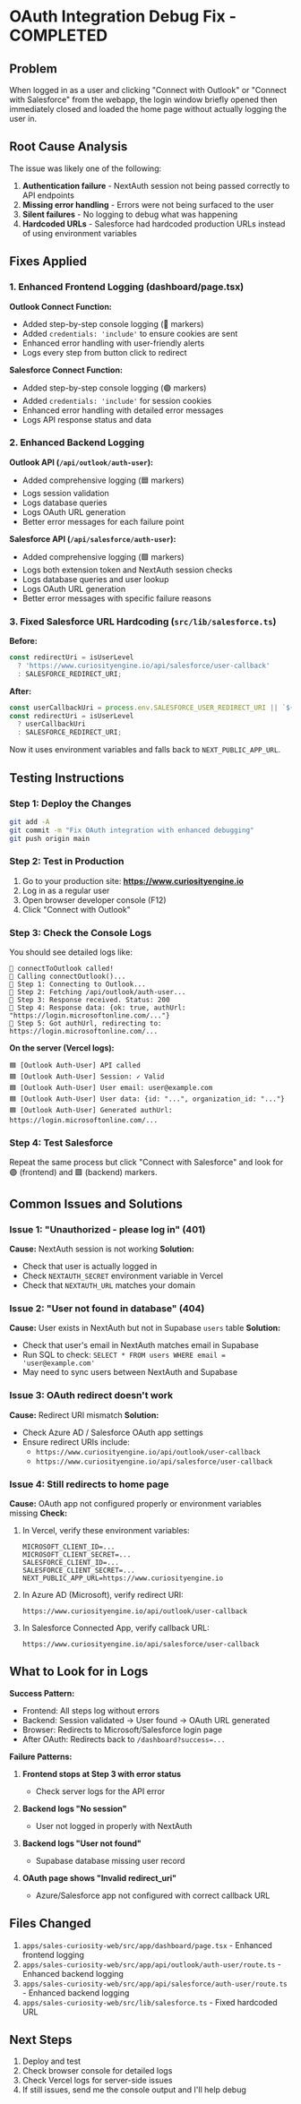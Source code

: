 # OAuth Integration Debug Fix - COMPLETED

## Problem
When logged in as a user and clicking "Connect with Outlook" or "Connect with Salesforce" from the webapp, the login window briefly opened then immediately closed and loaded the home page without actually logging the user in.

## Root Cause Analysis
The issue was likely one of the following:
1. **Authentication failure** - NextAuth session not being passed correctly to API endpoints
2. **Missing error handling** - Errors were not being surfaced to the user
3. **Silent failures** - No logging to debug what was happening
4. **Hardcoded URLs** - Salesforce had hardcoded production URLs instead of using environment variables

## Fixes Applied

### 1. Enhanced Frontend Logging (dashboard/page.tsx)
**Outlook Connect Function:**
- Added step-by-step console logging (🔵 markers)
- Added `credentials: 'include'` to ensure cookies are sent
- Enhanced error handling with user-friendly alerts
- Logs every step from button click to redirect

**Salesforce Connect Function:**
- Added step-by-step console logging (🟣 markers)  
- Added `credentials: 'include'` for session cookies
- Enhanced error handling with detailed error messages
- Logs API response status and data

### 2. Enhanced Backend Logging

**Outlook API (`/api/outlook/auth-user`):**
- Added comprehensive logging (🟦 markers)
- Logs session validation
- Logs database queries
- Logs OAuth URL generation
- Better error messages for each failure point

**Salesforce API (`/api/salesforce/auth-user`):**
- Added comprehensive logging (🟪 markers)
- Logs both extension token and NextAuth session checks
- Logs database queries and user lookup
- Logs OAuth URL generation
- Better error messages with specific failure reasons

### 3. Fixed Salesforce URL Hardcoding (`src/lib/salesforce.ts`)
**Before:**
```typescript
const redirectUri = isUserLevel
  ? 'https://www.curiosityengine.io/api/salesforce/user-callback'
  : SALESFORCE_REDIRECT_URI;
```

**After:**
```typescript
const userCallbackUri = process.env.SALESFORCE_USER_REDIRECT_URI || `${process.env.NEXT_PUBLIC_APP_URL}/api/salesforce/user-callback`;
const redirectUri = isUserLevel
  ? userCallbackUri
  : SALESFORCE_REDIRECT_URI;
```

Now it uses environment variables and falls back to `NEXT_PUBLIC_APP_URL`.

## Testing Instructions

### Step 1: Deploy the Changes
```bash
git add -A
git commit -m "Fix OAuth integration with enhanced debugging"
git push origin main
```

### Step 2: Test in Production
1. Go to your production site: **https://www.curiosityengine.io**
2. Log in as a regular user
3. Open browser developer console (F12)
4. Click "Connect with Outlook"

### Step 3: Check the Console Logs
You should see detailed logs like:

```
🔴 connectToOutlook called!
🔴 Calling connectOutlook()...
🔵 Step 1: Connecting to Outlook...
🔵 Step 2: Fetching /api/outlook/auth-user...
🔵 Step 3: Response received. Status: 200
🔵 Step 4: Response data: {ok: true, authUrl: "https://login.microsoftonline.com/..."}
🔵 Step 5: Got authUrl, redirecting to: https://login.microsoftonline.com/...
```

**On the server (Vercel logs):**
```
🟦 [Outlook Auth-User] API called
🟦 [Outlook Auth-User] Session: ✓ Valid
🟦 [Outlook Auth-User] User email: user@example.com
🟦 [Outlook Auth-User] User data: {id: "...", organization_id: "..."}
🟦 [Outlook Auth-User] Generated authUrl: https://login.microsoftonline.com/...
```

### Step 4: Test Salesforce
Repeat the same process but click "Connect with Salesforce" and look for 🟣 (frontend) and 🟪 (backend) markers.

## Common Issues and Solutions

### Issue 1: "Unauthorized - please log in" (401)
**Cause:** NextAuth session is not working
**Solution:** 
- Check that user is actually logged in
- Check `NEXTAUTH_SECRET` environment variable in Vercel
- Check that `NEXTAUTH_URL` matches your domain

### Issue 2: "User not found in database" (404)
**Cause:** User exists in NextAuth but not in Supabase `users` table
**Solution:**
- Check that user's email in NextAuth matches email in Supabase
- Run SQL to check: `SELECT * FROM users WHERE email = 'user@example.com'`
- May need to sync users between NextAuth and Supabase

### Issue 3: OAuth redirect doesn't work
**Cause:** Redirect URI mismatch
**Solution:**
- Check Azure AD / Salesforce OAuth app settings
- Ensure redirect URIs include:
  - `https://www.curiosityengine.io/api/outlook/user-callback`
  - `https://www.curiosityengine.io/api/salesforce/user-callback`

### Issue 4: Still redirects to home page
**Cause:** OAuth app not configured properly or environment variables missing
**Check:**
1. In Vercel, verify these environment variables:
   ```
   MICROSOFT_CLIENT_ID=...
   MICROSOFT_CLIENT_SECRET=...
   SALESFORCE_CLIENT_ID=...
   SALESFORCE_CLIENT_SECRET=...
   NEXT_PUBLIC_APP_URL=https://www.curiosityengine.io
   ```

2. In Azure AD (Microsoft), verify redirect URI:
   ```
   https://www.curiosityengine.io/api/outlook/user-callback
   ```

3. In Salesforce Connected App, verify callback URL:
   ```
   https://www.curiosityengine.io/api/salesforce/user-callback
   ```

## What to Look for in Logs

**Success Pattern:**
- Frontend: All steps log without errors
- Backend: Session validated → User found → OAuth URL generated
- Browser: Redirects to Microsoft/Salesforce login page
- After OAuth: Redirects back to `/dashboard?success=...`

**Failure Patterns:**
1. **Frontend stops at Step 3 with error status**
   - Check server logs for the API error
   
2. **Backend logs "No session"**
   - User not logged in properly with NextAuth
   
3. **Backend logs "User not found"**
   - Supabase database missing user record

4. **OAuth page shows "Invalid redirect_uri"**
   - Azure/Salesforce app not configured with correct callback URL

## Files Changed
1. `apps/sales-curiosity-web/src/app/dashboard/page.tsx` - Enhanced frontend logging
2. `apps/sales-curiosity-web/src/app/api/outlook/auth-user/route.ts` - Enhanced backend logging
3. `apps/sales-curiosity-web/src/app/api/salesforce/auth-user/route.ts` - Enhanced backend logging
4. `apps/sales-curiosity-web/src/lib/salesforce.ts` - Fixed hardcoded URL

## Next Steps
1. Deploy and test
2. Check browser console for detailed logs
3. Check Vercel logs for server-side issues
4. If still issues, send me the console output and I'll help debug

